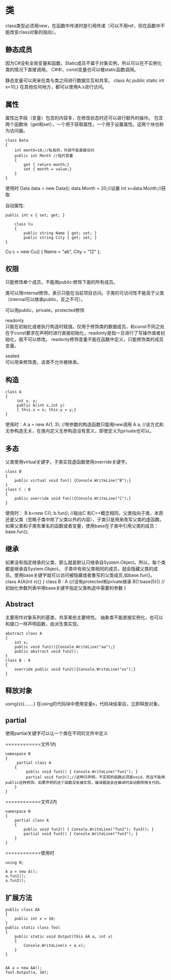 # 类

class类型必须用new，在函数中传递时是引用传递（可以不用ref，但在函数中不能改变class对象的指向）。

## 静态成员

因为C#没有全局变量和函数。Static成员不属于对象实例，所以可以在不实例化类的情况下直接调用。
C#中，const变量也可以被static函数调用。

静态变量可以用来在类与类之间进行数据交互和共享。
class A{ public static int x=10;}
在其他任何地方，都可以使用A.x进行访问。

## 属性

属性比字段（变量）包含的内容多，在修改状态时还可以进行额外的操作。
包含两个函数块（get和set），一个用于获取属性，一个用于设置属性。这两个块也称为访问器。

```
class Data
{
    int month=10;//私有的，外部不能直接访问
    public int Month //指代变量
    {
        get { return month;}
        set { month = value;}
    }
}
```

使用时
Data data = new Data();
data.Month = 20;//设置
int x=data.Month;//获取

自动属性:

```
public int x { set; get; }

    class Cu
    {
        public string Name { get; set; }
        public string City { get; set; }
}
```

Cu c = new Cu() { Name = "ab", City = "12" };

## 权限

只能修饰单个成员，不能用public:修饰下面的所有成员。

类可以用internal修饰，表示只能在当前项目访问。子类的可访问性不能高于父类（internal可以继承public，反之不可）。

可以用public，private，protected修饰

readonly  
只能在初始化或者执行构造时赋值。仅用于修饰类的数据成员，和const不同之处在于const要求在声明时进行直接初始化，readonly是指一旦进行了写操作或者初始化，就不可以修改。
readonly修饰变量不能在函数中定义，只能修饰类的成员变量。

sealed  
可以用来修饰类，该类不允许被继承。

## 构造

```
class A
{
     int x, y;
     public A(int x,int y)
     { this.x = x; this.y = y;}
}
```

使用时：A a = new A(1, 3); //带参数的构造函数只能用new调用
A a;  //该方式和无参构造无关，在类内定义无参构造没有意义，即使定义为private也可以。

## 多态

父类使用virtual关键字，子类实现虚函数使用override关键字。

```
class B
{
    public virtual void fun() {Console.WriteLine("B");}    
}
class C : B
{
    public override void fun(){Console.WriteLine("C");}
}
```

使用时：
B b=new C();
b.fun(); //输出C
和C++概念相同，父类指向子类，本质还是父类（忽略子类中除了父类以外的内容），子类只是用来改写父类的虚函数。
如果父类和子类有重名的函数或者变量，使用base在子类中引用父类的成员：base.fun();

## 继承

如果没有指定继承的父类，那么就是默认只继承自System.Object。所以，每个类都是继承自System.Object。
子类中有和父类相同的成员，就会隐藏父类的成员。使用base关键字就可以访问被隐藏或者重写的父类成员,如base.fun()。
class A{A(int x){} }
class B : A {//没有protected和private继承 
B():base(5){} //初始化参数列表中用base关键字指定父类构造中需要的参数
}

## Abstract

主要用作对象系列的基类，共享某些主要特性。
抽象类不能直接实例化，也可以和接口一样声明函数，由派生类实现。

```
abstract class A
{
    int x;
    public void fun1(){Console.WriteLine("aa");}
    public abstract void fun2();
}
class B : A
{
    override public void fun2(){Console.WriteLine("xx");}
}
```

## 释放对象

using(x){.......}
在using的代码块中使用变量x，代码块结束后，立即释放对象。

## partial

使用partial关键字可以让一个类在不同的文件中定义  

============文件1内

```
namespace N
{
     partial class A
    {
         public void fun1() { Console.WriteLine("fun1"); }
         partial void fun3();//这种只声明，不实现的函数必须是void，而且不能用public这种修饰。如果声明的这个函数没有被实现，编译器就会在编译时自动删除相关代码。
    }
}
```

============文件2内

```
namespace N
{
    partial class A
    {
        public void fun2() { Console.WriteLine("fun2"); fun3(); }
        partial void fun3() { Console.WriteLine("fun3"); }
    }
}
```

============使用时

```
using N;

A a = new A();
a.fun1();
a.fun2();
```

## 扩展方法

```
public class AA
{
    public int x = 10;
}
public static class Tool
{
    public static void Output(this AA a, int x)
    {
        Console.WriteLine(x + a.x);
    }
}


AA a = new AA();
Tool.Output(a, 10);
```

